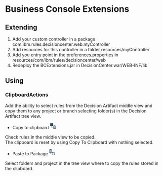# Business Console Extensions

## Extending
1. Add your custom controller in a package com.ibm.rules.decisioncenter.web.myController  
1. Add resources for this controller in a folder resources/myController   
1. Add you entry point in the preferences.properties in resources/com/ibm/rules/decisioncenter/web  
1. Redeploy the BCExtensions.jar in DecisionCenter.war/WEB-INF/lib

## Using

### ClipboardActions

Add the ability to select rules from the Decision Artifact middle view and copy them to any project or branch selecting folder(s) in the Decision Artifact tree view. 

* Copy to clipboard ![](src/resources/clipboardActions/images/ruletoclipboard.png)  

Check rules in the middle view to be copied.     
The clipboard is reset by using Copy To Clipboard with nothing selected.

* Paste to Package ![](src/resources/clipboardActions/images/clipboardtopack.png)

Select folders and project in the tree view where to copy the rules stored in the clipboard.
